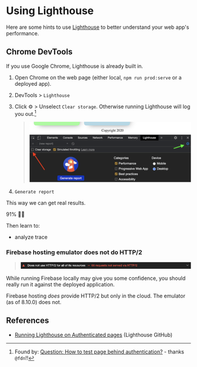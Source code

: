 # Using Lighthouse

Here are some hints to use [Lighthouse](https://developers.google.com/web/tools/lighthouse) to better understand your web app's performance.

## Chrome DevTools

If you use Google Chrome, Lighthouse is already built in.

1. Open Chrome on the web page (either local, `npm run prod:serve` or a deployed app).
2. DevTools > `Lighthouse`
3. Click ⚙️ > Unselect `Clear storage`. Otherwise running Lighthouse will log you out.[^1-refs]

   >![](.images/lighthouse-un-clear-storage.png)

4. `Generate report`

[^1-refs]: Found by: [Question: How to test page behind authentication?](https://github.com/GoogleChrome/lighthouse/issues/1418) - thanks `@fdn`!!

This way we can get real results.

91% 💃🕺


Then learn to:
- analyze trace

### Firebase hosting emulator does not do HTTP/2 

>![](.images/lighthouse-no-http2.png)

While running Firebase locally may give you some confidence, you should really run it against the deployed application.

Firebase hosting *does* provide HTTP/2 but only in the cloud. The emulator (as of 8.10.0) does not.

<!-- tbd. Once we see deployment characteristics (HTTP/2 vs. HTTP/1.1), list here.
-->




<!-- tbd. use Lighthouse from command line
-->



## References

- [Running Lighthouse on Authenticated pages](https://github.com/GoogleChrome/lighthouse/blob/master/docs/authenticated-pages.md) (Lighthouse GitHub)

